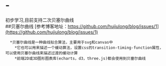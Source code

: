 # -
初步学习,目前支持二次贝塞尔曲线  
##贝塞尔曲线
[参考博客地址：https://github.com/hujiulong/blog/issues/1](https://github.com/hujiulong/blog/issues/1)
```
  *贝塞尔曲线是一种曲线拟合算法，主要用于svg和canvas中
    *它也可以用来描述一个缓动算法，设置css的transition-timing-function属性，可以使用贝塞尔曲线来描述过渡的缓动计算  
    *前端2D或3D图形图表库(echarts，d3，three.js)都会使用到贝塞尔曲线
```
